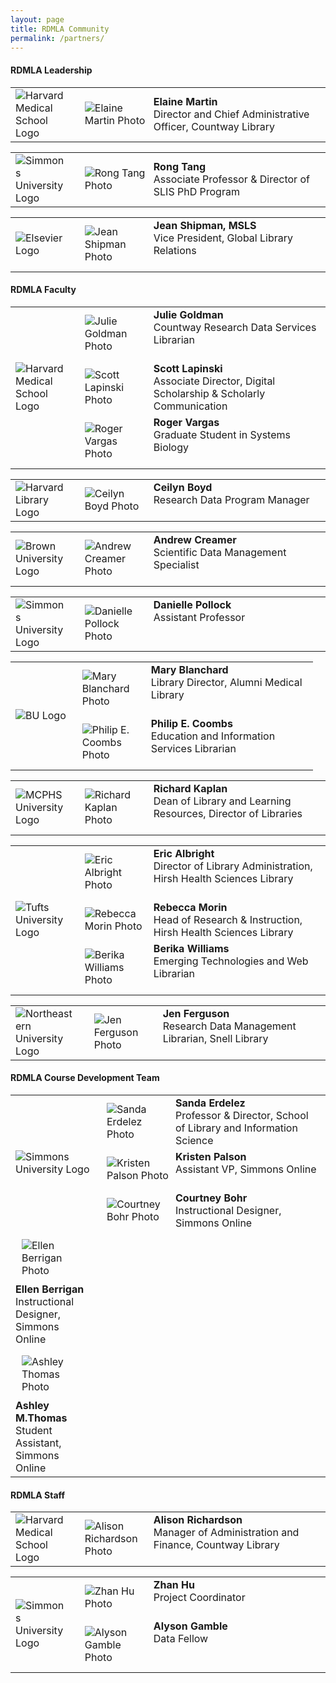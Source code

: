```yaml
---
layout: page
title: RDMLA Community
permalink: /partners/
---
```


#### RDMLA Leadership

<table>
  <tr><td rowspan="3" width="20%"><img src="/home/images/HMS.png" alt="Harvard Medical School Logo"></td>
    <td><div style="width:100px;float:left;margin:10px"><img src="/home/images/Elaine-Martin.jpg" alt="Elaine Martin Photo"></div><div>     <b>Elaine Martin</b><br> Director and Chief Administrative Officer, Countway Library</div></td></tr>
</table>

<table>
<tr><td rowspan="3" width="20%"><img src="/home/images/simmons-college.png" alt="Simmons University Logo"></td>
    <td><div style="width:100px;float:left;margin:10px"><img src="/home/images/Rong-Tang.jpg" alt="Rong Tang Photo"></div><div><b>Rong       Tang</b><br> Associate Professor & Director of SLIS PhD Program</div></td></tr>
</table>

<table>
<tr><td rowspan="3" width="20%"><img src="/home/images/Elsevier.png" alt="Elsevier Logo"></td>
    <td><div style="width:100px;float:left;margin:10px"><img src="/home/images/Jean-Shipman.jpg" alt="Jean Shipman Photo"></div><div>       <b>Jean Shipman, MSLS</b><br> Vice President, Global Library Relations</div></td></tr>
</table>
 
#### RDMLA Faculty 

<table>
<tr><td rowspan="3" width="20%"><img src="/home/images/HMS.png" alt="Harvard Medical School Logo"></td>
 <td><div style="width:100px;float:left;margin:10px"><img src="/home/images/julie-goldman.jpg" alt="Julie Goldman Photo"></div><div>    <b>Julie Goldman</b><br> Countway Research Data Services Librarian</div></td></tr>
 <tr><td><div style="width:100px;float:left;margin:10px"><img src="/home/images/scott lapinski.png" alt="Scott Lapinski Photo"></div>    <div><b>Scott Lapinski</b><br>Associate Director, Digital Scholarship & Scholarly Communication</div></td></tr>
  <tr><td><div style="width:100px;float:left;margin:10px"><img src="/home/images/roger-vargas.jpg" alt="Roger Vargas Photo"></div>    <div><b>Roger Vargas</b><br>Graduate Student in Systems Biology</div></td></tr>
</table>
  
<table>
  <tr><td rowspan="3" width="20%"><img src="/home/images/harvard-library.png" alt="Harvard Library Logo"></td>
    <td><div style="width:100px;float:left;margin:10px"><img src="/home/images/ceilyn-boyd.jpg" alt="Ceilyn Boyd Photo"></div><div><b>Ceilyn Boyd</b><br> Research Data Program Manager</div></td></tr>
 </table>

<table>
  <tr><td rowspan="3" width="20%"><img src="/home/images/brownlogo.png" alt="Brown University Logo"></td>
    <td><div style="width:100px;float:left;margin:10px"><img src="/home/images/creamer-andrew.jpg" alt="Andrew Creamer Photo"></div><div><b>Andrew Creamer</b><br> Scientific Data Management Specialist</div></td></tr>
  </table>
  
<table>
  <tr><td rowspan="3" width="20%"><img src="/home/images/simmons-college.png" alt="Simmons University Logo"></td>
  <td><div style="width:100px;float:left;margin:10px"><img src="/home/images/danielle-pollock.jpg" alt="Danielle Pollock Photo"></div><div><b>Danielle Pollock</b><br>Assistant Professor</div></td></tr>
</table>

<table>
  <tr><td rowspan="3" width="20%"><img src="/home/images/boston-university.png" alt="BU Logo"></td>
    <td><div style="width:100px;float:left;margin:10px"><img src="/home/images/Blanchard-Mary.jpg" alt="Mary Blanchard Photo"></div><div><b>Mary Blanchard</b><br> Library Director, Alumni Medical Library</div></td></tr>
    <tr><td><div style="width:100px;float:left;margin:10px"><img src="/home/images/Philip-Coombs.jpg" alt="Philip E. Coombs Photo"></div><div><b>Philip E. Coombs</b><br>Education and Information Services Librarian </div></td></tr>
</table>
  
<table>
  <tr><td rowspan="3" width="20%"><img src="/home/images/MCPHS.png" alt="MCPHS University Logo"></td>
    <td><div style="width:100px;float:left;margin:10px"><img src="/home/images/Rich-Kaplan.jpg" alt="Richard Kaplan Photo"></div><div>   <b>Richard Kaplan</b><br> Dean of Library and Learning Resources, Director of Libraries</div></td></tr>
</table>

<table>
  <tr><td rowspan="3" width="20%"><img src="/home/images/Tufts-University.jpg" alt="Tufts University Logo"></td>
    <td><div style="width:100px;float:left;margin:10px"><img src="/home/images/Eric-Albright.jpg" alt="Eric Albright Photo"></div><div><b>Eric Albright</b><br> Director of Library Administration, Hirsh Health Sciences Library</div></td></tr>
   <tr><td><div style="width:100px;float:left;margin:10px"><img src="/home/images/rebecca-morin.jpg" alt="Rebecca Morin Photo"></div><div><b>Rebecca Morin</b><br> Head of Research & Instruction, Hirsh Health Sciences Library</div></td></tr>
   <tr><td><div style="width:100px;float:left;margin:10px"><img src="/home/images/berika-williams.jpg" alt="Berika Williams Photo"></div><div><b>Berika Williams</b><br> Emerging Technologies and Web Librarian</div></td></tr>
</table>
  
<table>
  <tr><td rowspan="3" width="20%"><img src="/home/images/neulogo.png" alt="Northeastern University Logo"></td>
    <td><div style="width:100px;float:left;margin:10px"><img src="/home/images/ferguson-jen.png" alt="Jen Ferguson Photo"></div><div><b>Jen Ferguson</b><br> Research Data Management Librarian, Snell Library</div></td></tr>
</table>
  
#### RDMLA Course Development Team

<table>
<tr><td rowspan="3" width="20%"><img src="/home/images/simmons-college.png" alt="Simmons University Logo"></td>
    <td><div style="width:100px;float:left;margin:10px"><img src="/home/images/Sanda-Erdelez.jpg" alt="Sanda Erdelez Photo"></div><div><b>Sanda Erdelez</b><br> Professor & Director, School of Library and Information Science</div></td></tr>
    <tr><td><div style="width:100px;float:left;margin:10px"><img src="/home/images/Kristen Palson.jpg" alt="Kristen Palson Photo"></div><div><b>Kristen Palson</b><br> Assistant VP, Simmons Online</div></td></tr>
    <tr><td><div style="width:100px;float:left;margin:10px"><img src="/home/images/Courtney Bohr.jpg" alt="Courtney Bohr Photo"></div><div><b>Courtney Bohr</b><br> Instructional Designer, Simmons Online</div></td></tr>
    <tr><td><div style="width:100px;float:left;margin:10px"><img src="/home/images/Ellen-Berrigan.jpg" alt="Ellen Berrigan Photo"></div><div><b>Ellen Berrigan</b><br> Instructional Designer, Simmons Online</div></td></tr>
    <tr><td><div style="width:100px;float:left;margin:10px"><img src="/home/images/Ashley-Thomas.jpg" alt="Ashley Thomas Photo"></div><div><b>Ashley M.Thomas</b><br> Student Assistant, Simmons Online</div></td></tr>
</table>

#### RDMLA Staff

<table>
 <tr><td rowspan="3" width="20%"><img src="/home/images/HMS.png" alt="Harvard Medical School Logo"></td>
 <td><div style="width:100px;float:left;margin:10px"><img src="/home/images/Richardson-headshot.png" alt="Alison Richardson Photo"></div><div><b>Alison Richardson</b><br> Manager of Administration and Finance, Countway Library</div></td></tr>
 </table>
 
<table>
  <tr><td rowspan="3" width="20%"><img src="/home/images/simmons-college.png" alt="Simmons University Logo"></td>
  <tr><td><div style="width:100px;float:left;margin:10px"><img src="/home/images/Zhan-hu.png" alt="Zhan Hu Photo"></div><div><b>Zhan    Hu</b><br> Project Coordinator</div></td></tr>
  <tr><td><div style="width:100px;float:left;margin:10px"><img src="/home/images/Alyson-Gamble.png" alt="Alyson Gamble Photo"></div><div><b>Alyson Gamble</b><br> Data Fellow</div></td></tr>
</table>
